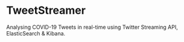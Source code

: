 # TweetStreamer
Analysing COVID-19 Tweets in real-time using Twitter Streaming API, ElasticSearch & Kibana.
